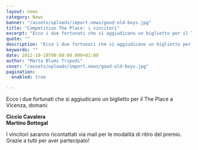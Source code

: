 ```yaml
---
layout: news
category: News
banner: "/assets/uploads/import.news/good-old-boys.jpg"
title: "Competition The Place: i vincitori"
excerpt: "Ecco i due fortunati che si aggiudicano un biglietto per il The Place a Vicenza, domani: Ciccio Cavalera Martino Bottegal I vincitori saranno ricontattati via mail per le modalità di ritiro del premio. Grazie a tutti per aver partecipato!"
quote: ""
description: "Ecco i due fortunati che si aggiudicano un biglietto per il The Place a Vicenza, domani: Ciccio Cavalera Martino Bottegal I vincitori saranno ricontattati via mail per le modalità di ritiro del premio. Grazie a tutti per aver partecipato!"
keywords: ""
date: 2012-10-18T00:00:00.000+01:00
author: "Marta Blumi Tripodi"
cover: "/assets/uploads/import.news/good-old-boys.jpg"
pagination:
  enabled: true

---
```


Ecco i due fortunati che si aggiudicano un biglietto per il The Place a Vicenza, domani:

**Ciccio Cavalera**  
**Martino Bottegal**

I vincitori saranno ricontattati via mail per le modalità di ritiro del premio. Grazie a tutti per aver partecipato!